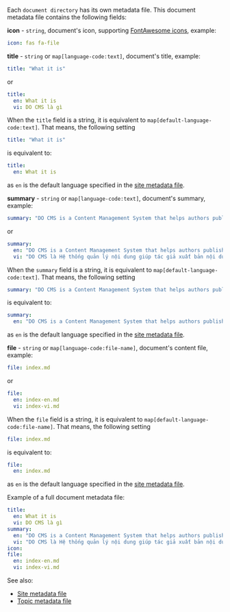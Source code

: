 Each `document directory` has its own metadata file. This document metadata file contains the following fields:

**icon** - `string`, document's icon, supporting [FontAwesome icons](https://fontawesome.com/search?m=free), example:
```yaml
icon: fas fa-file
```

**title** - `string` or `map[language-code:text]`, document's title, example:
```yaml
title: "What it is"
```

or
```yaml
title:
  en: What it is
  vi: DO CMS là gì
```

When the `title` field is a string, it is equivalent to `map[default-language-code:text]`. That means, the following setting
```yaml
title: "What it is"
```
is equivalent to:
```yaml
title:
  en: What it is
```
as `en` is the default language specified in the [site metadata file](../sitemetadata/).

**summary** - `string` or `map[language-code:text]`, document's summary, example:
```yaml
summary: "DO CMS is a Content Management System that helps authors publish website content through a CI/CD flow. Unlike other CMS, there is no UI to create, update and publish content in DO CMS. Instead, website content is built and published via CI/CD pipelines."
```

or
```yaml
summary:
  en: "DO CMS is a Content Management System that helps authors publish website content through a CI/CD flow. Unlike other CMS, there is no UI to create, update and publish content in DO CMS. Instead, website content is built and published via CI/CD pipelines."
  vi: "DO CMS là Hệ thống quản lý nội dung giúp tác giả xuất bản nội dung trang web thông qua luồng CI/CD. Sẽ không có giao diện để người dùng tạo, cập nhật và xuất bản nội dung lên trang web. Thay vào đó, nội dung của trang web sẽ được xây dựng và xuất bản thông qua qui trình CI/CD."
```

When the `summary` field is a string, it is equivalent to `map[default-language-code:text]`. That means, the following setting
```yaml
summary: "DO CMS is a Content Management System that helps authors publish website content through a CI/CD flow. Unlike other CMS, there is no UI to create, update and publish content in DO CMS. Instead, website content is built and published via CI/CD pipelines."
```
is equivalent to:
```yaml
summary:
  en: "DO CMS is a Content Management System that helps authors publish website content through a CI/CD flow. Unlike other CMS, there is no UI to create, update and publish content in DO CMS. Instead, website content is built and published via CI/CD pipelines."
```
as `en` is the default language specified in the [site metadata file](../sitemetadata/).

**file** - `string` or `map[language-code:file-name]`, document's content file, example:
```yaml
file: index.md
```

or
```yaml
file:
  en: index-en.md
  vi: index-vi.md
```

When the `file` field is a string, it is equivalent to `map[default-language-code:file-name]`. That means, the following setting
```yaml
file: index.md
```
is equivalent to:
```yaml
file:
  en: index.md
```
as `en` is the default language specified in the [site metadata file](../sitemetadata/).

Example of a full document metadata file:
```yaml
title:
  en: What it is
  vi: DO CMS là gì
summary:
  en: "DO CMS is a Content Management System that helps authors publish website content through a CI/CD flow. Unlike other CMS, there is no UI to create, update and publish content in DO CMS. Instead, website content is built and published via CI/CD pipelines."
  vi: "DO CMS là Hệ thống quản lý nội dung giúp tác giả xuất bản nội dung trang web thông qua luồng CI/CD. Sẽ không có giao diện để người dùng tạo, cập nhật và xuất bản nội dung lên trang web. Thay vào đó, nội dung của trang web sẽ được xây dựng và xuất bản thông qua qui trình CI/CD."
icon:
file:
  en: index-en.md
  vi: index-vi.md
```

See also:
- [Site metadata file](../sitemetadata/)
- [Topic metadata file](../topicmetadata/)
